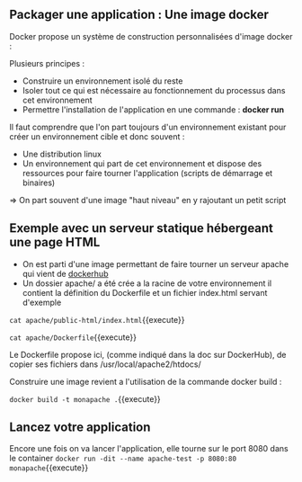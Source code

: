 ## Packager une application : Une image docker

Docker propose un système de construction personnalisées d'image docker : 

Plusieurs principes : 
- Construire un environnement isolé du reste 
- Isoler tout ce qui est nécessaire au fonctionnement du processus dans cet environnement
- Permettre l'installation de l'application en une commande : **docker run <nom-image>**

Il faut comprendre que l'on part toujours d'un environnement existant pour créer un environnement cible et donc souvent :
- Une distribution linux
- Un environnement qui part de cet environnement et dispose des ressources pour faire tourner l'application (scripts de démarrage et binaires)

=> On part souvent d'une image "haut niveau" en y rajoutant un petit script

## Exemple avec un serveur statique hébergeant une page HTML

- On est parti d'une image permettant de faire tourner un serveur apache qui vient de [dockerhub](https://hub.docker.com/_/httpd)
- Un dossier apache/ a été crée a la racine de votre environnement il contient la définition du Dockerfile et un fichier index.html servant d'exemple

`
cat apache/public-html/index.html
`{{execute}}


`
cat apache/Dockerfile
`{{execute}}


Le Dockerfile propose ici, (comme indiqué dans la doc sur DockerHub), de copier ses fichiers dans /usr/local/apache2/htdocs/

Construire une image revient a l'utilisation de la commande docker build : 

`
docker build -t monapache .
`{{execute}}

## Lancez votre application
Encore une fois on va lancer l'application, elle tourne sur le port 8080 dans le container
`
docker run -dit --name apache-test -p 8080:80 monapache
`{{execute}}